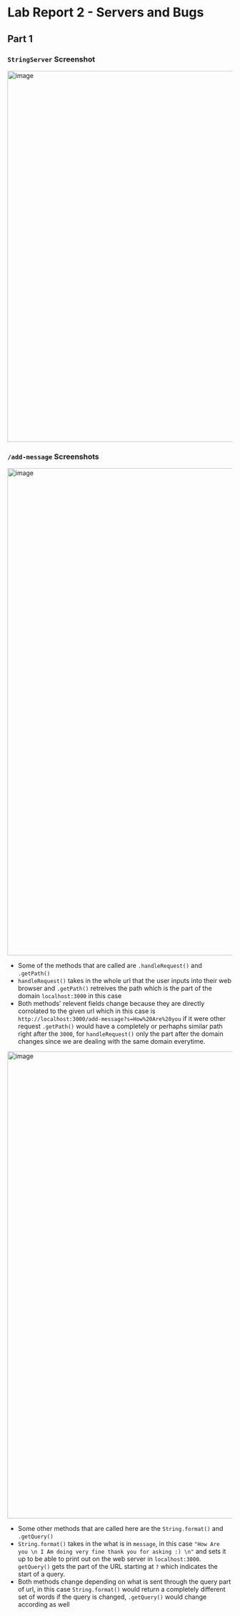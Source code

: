 # Lab Report 2 - Servers and Bugs
## Part 1
### ``StringServer`` Screenshot
<img width="831" alt="image" src="https://user-images.githubusercontent.com/130115948/234169096-4968ad65-f721-4d3d-aa1e-5a595b9f2dfb.png">

### ``/add-message`` Screenshots
<img width="1091" alt="image" src="https://user-images.githubusercontent.com/130115948/234169331-93d1741f-11b7-4807-8571-dc5ab1692923.png">

* Some of the methods that are called are ``.handleRequest()`` and ``.getPath()``
* ``handleRequest()`` takes in the whole url that the user inputs into their web browser and ``.getPath()`` retreives the path which is the part of the domain ``localhost:3000`` in this case
* Both methods' relevent fields change because they are directly corrolated to the given url which in this case is ``http://localhost:3000/add-message?s=How%20Are%20you`` if it were other request ``.getPath()`` would have a completely or perhaphs similar path right after the `3000`, for ``handleRequest()`` only the part after the domain changes since we are dealing with the same domain everytime.

<img width="1046" alt="image" src="https://user-images.githubusercontent.com/130115948/234170274-024bea06-3239-46a2-a933-c8e7ce1b8643.png">

* Some other methods that are called here are the ``String.format()`` and ``.getQuery()``
* ``String.format()`` takes in the what is in ``message``, in this case ``"How Are you \n I Am doing very fine thank you for asking :) \n"`` and sets it up to be able to print out on the web server in ``localhost:3000``. ``getQuery()`` gets the part of the URL starting at ``?`` which indicates the start of a query.
* Both methods change depending on what is sent through the query part of url, in this case ``String.format()`` would return a completely different set of words if the query is changed, ``.getQuery()`` would change according as well
